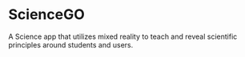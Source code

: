 # ScienceGO

A Science app that utilizes mixed reality to teach and reveal scientific principles around students and users.
